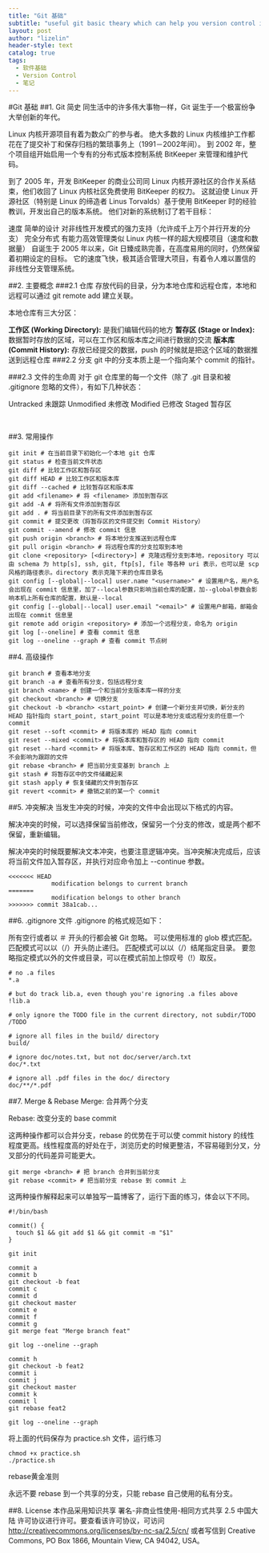 ```yaml
---
title: "Git 基础"
subtitle: "useful git basic theary which can help you version control in terminal"
layout: post
author: "lizelin"
header-style: text
catalog: true
tags:
  - 软件基础
  - Version Control
  - 笔记
---
```

#Git 基础
##1. Git 简史
同生活中的许多伟大事物一样，Git 诞生于一个极富纷争大举创新的年代。

Linux 内核开源项目有着为数众广的参与者。 绝大多数的 Linux 内核维护工作都花在了提交补丁和保存归档的繁琐事务上（1991－2002年间）。 到 2002 年，整个项目组开始启用一个专有的分布式版本控制系统 BitKeeper 来管理和维护代码。

到了 2005 年，开发 BitKeeper 的商业公司同 Linux 内核开源社区的合作关系结束，他们收回了 Linux 内核社区免费使用 BitKeeper 的权力。 这就迫使 Linux 开源社区（特别是 Linux 的缔造者 Linus Torvalds）基于使用 BitKeeper 时的经验教训，开发出自己的版本系统。 他们对新的系统制订了若干目标：

速度
简单的设计
对非线性开发模式的强力支持（允许成千上万个并行开发的分支）
完全分布式
有能力高效管理类似 Linux 内核一样的超大规模项目（速度和数据量）
自诞生于 2005 年以来，Git 日臻成熟完善，在高度易用的同时，仍然保留着初期设定的目标。 它的速度飞快，极其适合管理大项目，有着令人难以置信的非线性分支管理系统。

##2. 主要概念
###2.1 仓库
存放代码的目录，分为本地仓库和远程仓库，本地和远程可以通过 git remote add 建立关联。

本地仓库有三大分区：

**工作区 (Working Directory):** 是我们编辑代码的地方
**暂存区 (Stage or Index):** 数据暂时存放的区域，可以在工作区和版本库之间进行数据的交流
**版本库 (Commit History):** 存放已经提交的数据，push 的时候就是把这个区域的数据推送到远程仓库
###2.2 分支
git 中的分支本质上是一个指向某个 commit 的指针。


###2.3 文件的生命周
对于 git 仓库里的每一个文件（除了 .git 目录和被 .gitignore 忽略的文件），有如下几种状态：

Untracked 未跟踪
Unmodified 未修改
Modified 已修改
Staged 暂存区

​

##3. 常用操作
```
git init # 在当前目录下初始化一个本地 git 仓库
git status # 检查当前文件状态
git diff # 比较工作区和暂存区
git diff HEAD # 比较工作区和版本库
git diff --cached # 比较暂存区和版本库
git add <filename> # 将 <filename> 添加到暂存区
git add -A # 将所有文件添加到暂存区
git add . # 将当前目录下的所有文件添加到暂存区
git commit # 提交更改（将暂存区的文件提交到 Commit History）
git commit --amend # 修改 commit 信息
git push origin <branch> # 将本地分支推送到远程仓库
git pull origin <branch> # 将远程仓库的分支拉取到本地
git clone <repository> [<directory>] # 克隆远程分支到本地，repository 可以由 schema 为 http[s], ssh, git, ftp[s], file 等各种 uri 表示，也可以是 scp 风格的路径表示。directory 表示克隆下来的仓库目录名
git config [--global|--local] user.name "<username>" # 设置用户名，用户名会出现在 commit 信息里，加了--local参数只影响当前仓库的配置，加--global参数会影响本机上所有仓库的配置，默认是--local
git config [--global|--local] user.email "<email>" # 设置用户邮箱，邮箱会出现在 commit 信息里
git remote add origin <repository> # 添加一个远程分支，命名为 origin
git log [--oneline] # 查看 commit 信息
git log --oneline --graph # 查看 commit 节点树
```
##4. 高级操作
```
git branch # 查看本地分支
git branch -a # 查看所有分支，包括远程分支
git branch <name> # 创建一个和当前分支版本库一样的分支
git checkout <branch> # 切换分支
git checkout -b <branch> <start_point> # 创建一个新分支并切换，新分支的 HEAD 指针指向 start_point, start_point 可以是本地分支或远程分支的任意一个 commit
git reset --soft <commit> # 将版本库的 HEAD 指向 commit
git reset --mixed <commit> # 将版本库和暂存区的 HEAD 指向 commit
git reset --hard <commit> # 将版本库、暂存区和工作区的 HEAD 指向 commit，但不会影响为跟踪的文件
git rebase <branch> # 把当前分支变基到 branch 上
git stash # 将暂存区中的文件储藏起来
git stash apply # 恢复储藏的文件到暂存区
git revert <commit> # 撤销之前的某一个 commit
```
##5. 冲突解决
当发生冲突的时候，冲突的文件中会出现以下格式的内容。

解决冲突的时候，可以选择保留当前修改，保留另一个分支的修改，或是两个都不保留，重新编辑。

解决冲突的时候既要解决文本冲突，也要注意逻辑冲突。当冲突解决完成后，应该将当前文件加入暂存区，并执行对应命令加上 --continue 参数。
```
<<<<<<< HEAD
            modification belongs to current branch
=======
            modification belongs to other branch
>>>>>>> commit 38a1cab...
```
##6. .gitignore
文件 .gitignore 的格式规范如下：

所有空行或者以 ＃ 开头的行都会被 Git 忽略。
可以使用标准的 glob 模式匹配。
匹配模式可以以（/）开头防止递归。
匹配模式可以以（/）结尾指定目录。
要忽略指定模式以外的文件或目录，可以在模式前加上惊叹号（!）取反。
```
# no .a files
*.a
```
```
# but do track lib.a, even though you're ignoring .a files above
!lib.a
```
```
# only ignore the TODO file in the current directory, not subdir/TODO
/TODO
```
```
# ignore all files in the build/ directory
build/
```
```
# ignore doc/notes.txt, but not doc/server/arch.txt
doc/*.txt
```
```
# ignore all .pdf files in the doc/ directory
doc/**/*.pdf
```
##7. Merge & Rebase
Merge: 合并两个分支

Rebase: 改变分支的 base commit

这两种操作都可以合并分支，rebase 的优势在于可以使 commit history 的线性程度更高。线性程度高的好处在于，浏览历史的时候更整洁，不容易碰到分叉，分叉部分的代码差异可能更大。
```
git merge <branch> # 把 branch 合并到当前分支
git rebase <commit> # 把当前分支 rebase 到 commit 上
```
这两种操作解释起来可以单独写一篇博客了，运行下面的练习，体会以下不同。
```
#!/bin/bash

commit() {
  touch $1 && git add $1 && git commit -m "$1"
}

git init

commit a
commit b
git checkout -b feat
commit c
commit d
git checkout master
commit e
commit f
commit g
git merge feat "Merge branch feat"

git log --oneline --graph

commit h
git checkout -b feat2
commit i
commit j
git checkout master
commit k
commit l
git rebase feat2

git log --oneline --graph
```
将上面的代码保存为 practice.sh 文件，运行练习
```
chmod +x practice.sh
./practice.sh
```
rebase黄金准则

永远不要 rebase 到一个共享的分支，只能 rebase 自己使用的私有分支。

##8. License
本作品采用知识共享 署名-非商业性使用-相同方式共享 2.5 中国大陆 许可协议进行许可。要查看该许可协议，可访问 http://creativecommons.org/licenses/by-nc-sa/2.5/cn/ 或者写信到 Creative Commons, PO Box 1866, Mountain View, CA 94042, USA。